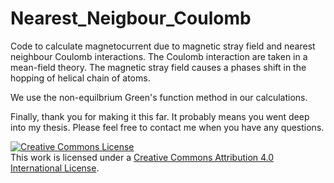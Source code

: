 # Nearest_Neigbour_Coulomb

Code to calculate magnetocurrent due to magnetic stray field and nearest neighbour Coulomb interactions.
The Coulomb interaction are taken in a mean-field theory.
The magnetic stray field causes a phases shift in the hopping of helical chain of atoms.

We use the non-equilbrium Green's function method in our calculations.

Finally, thank you for making it this far. It probably means you went deep into my thesis.
Please feel free to contact me when you have any questions.

<a rel="license" href="http://creativecommons.org/licenses/by/4.0/"><img alt="Creative Commons License" style="border-width:0" src="https://i.creativecommons.org/l/by/4.0/88x31.png" /></a><br />This work is licensed under a <a rel="license" href="http://creativecommons.org/licenses/by/4.0/">Creative Commons Attribution 4.0 International License</a>.
